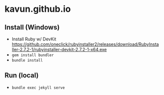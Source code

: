 # kavun.github.io

## Install (Windows)

- Install Ruby w/ DevKit https://github.com/oneclick/rubyinstaller2/releases/download/RubyInstaller-2.7.2-1/rubyinstaller-devkit-2.7.2-1-x64.exe
- `gem install bundler`
- `bundle install`

## Run (local)

- `bundle exec jekyll serve`